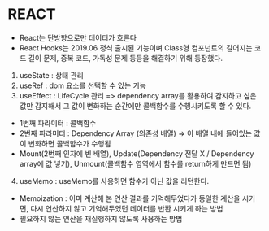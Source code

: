 <h1>REACT</h1>

* React는 단방향으로만 데이터가 흐른다
* React Hooks는 2019.06 정식 출시된 기능이며 Class형 컴포넌트의 길어지는 코드 길이 문제, 중복 코드, 가독성 문제 등등을 해결하기 위해 등장했다.


1. useState : 상태 관리
2. useRef : dom 요소를 선택할 수 있는 기능
3. useEffect : LifeCycle 관리
 => dependency array를 활용하여 감지하고 싶은 값만 감지해서 그 값이 변화하는 순간에만 콜백함수를 수행시키도록 할 수 있다.
 - 1번째 파라미터 : 콜백함수
 - 2번째 파라미터 : Dependency Array (의존성 배열) => 이 배열 내에 들어있는 값이 변화하면 콜백함수가 수행됨
 - Mount(2번째 인자에 빈 배열), Update(Dependency 전달 X / Dependency array에 값 넣기), Unmount(콜백함수 영역에서 함수를 return하게 만드면 됨)
4. useMemo :  useMemo를 사용하면 함수가 아닌 값을 리턴한다.
 - Memoization : 이미 계산해 본 연산 결과를 기억해두었다가 동일한 계산을 시키면, 다시 연산하지 않고 기억해두었던 데이터를 반환 시키게 하는 방법
 - 필요하지 않는 연산을 재실행하지 않도록 사용하는 방법






